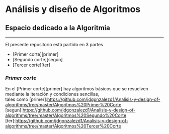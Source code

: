 # Análisis y diseño de Algoritmos #
## Espacio dedicado a la Algoritmia
***
[img]:https://github.com/jdgonzalezd1/Analisis-y-design-of-algorithms/tree/master/Algoritmos%20Segundo%20Corte/Imagi/quemmdaslamjorimagn.jpg
El presente repositorio está partido en 3 partes
- [Primer corte][primer]
- [Segundo corte][segun]
- [Tercer corte][ter]

### ***Primer corte***
En el [Primer corte][primer] hay algoritmos básicos que se resuelven mediante la iteración y condiciones sencillas,  
tales como 
[primer]:https://github.com/jdgonzalezd1/Analisis-y-design-of-algorithms/tree/master/Algoritmos%20Primer%20Corte
[segun]:https://github.com/jdgonzalezd1/Analisis-y-design-of-algorithms/tree/master/Algoritmos%20Segundo%20Corte
[ter]:https://github.com/jdgonzalezd1/Analisis-y-design-of-algorithms/tree/master/Algoritmos%20Tercer%20Corte

